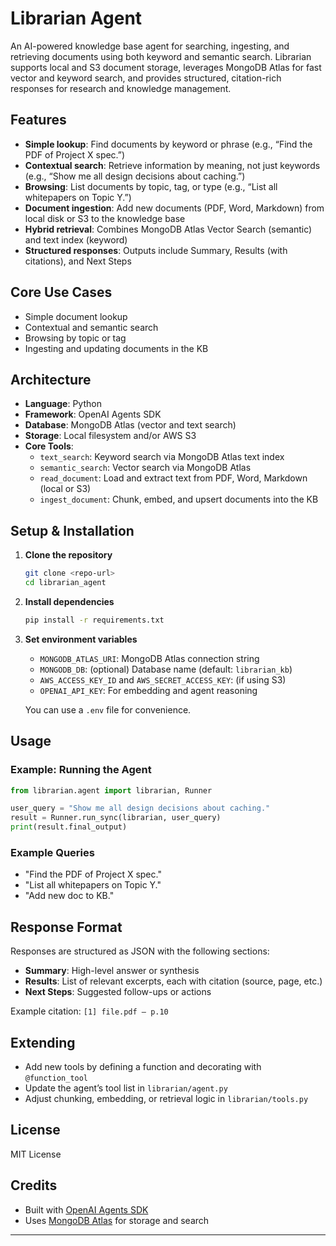 # Librarian Agent

An AI-powered knowledge base agent for searching, ingesting, and retrieving documents using both keyword and semantic search. Librarian supports local and S3 document storage, leverages MongoDB Atlas for fast vector and keyword search, and provides structured, citation-rich responses for research and knowledge management.

## Features

- **Simple lookup**: Find documents by keyword or phrase (e.g., “Find the PDF of Project X spec.”)
- **Contextual search**: Retrieve information by meaning, not just keywords (e.g., “Show me all design decisions about caching.”)
- **Browsing**: List documents by topic, tag, or type (e.g., “List all whitepapers on Topic Y.”)
- **Document ingestion**: Add new documents (PDF, Word, Markdown) from local disk or S3 to the knowledge base
- **Hybrid retrieval**: Combines MongoDB Atlas Vector Search (semantic) and text index (keyword)
- **Structured responses**: Outputs include Summary, Results (with citations), and Next Steps

## Core Use Cases

- Simple document lookup
- Contextual and semantic search
- Browsing by topic or tag
- Ingesting and updating documents in the KB

## Architecture

- **Language**: Python
- **Framework**: OpenAI Agents SDK
- **Database**: MongoDB Atlas (vector and text search)
- **Storage**: Local filesystem and/or AWS S3
- **Core Tools**:
  - `text_search`: Keyword search via MongoDB Atlas text index
  - `semantic_search`: Vector search via MongoDB Atlas
  - `read_document`: Load and extract text from PDF, Word, Markdown (local or S3)
  - `ingest_document`: Chunk, embed, and upsert documents into the KB

## Setup & Installation

1. **Clone the repository**
   ```bash
   git clone <repo-url>
   cd librarian_agent
   ```
2. **Install dependencies**
   ```bash
   pip install -r requirements.txt
   ```
3. **Set environment variables**
   - `MONGODB_ATLAS_URI`: MongoDB Atlas connection string
   - `MONGODB_DB`: (optional) Database name (default: `librarian_kb`)
   - `AWS_ACCESS_KEY_ID` and `AWS_SECRET_ACCESS_KEY`: (if using S3)
   - `OPENAI_API_KEY`: For embedding and agent reasoning

   You can use a `.env` file for convenience.

## Usage

### Example: Running the Agent

```python
from librarian.agent import librarian, Runner

user_query = "Show me all design decisions about caching."
result = Runner.run_sync(librarian, user_query)
print(result.final_output)
```

### Example Queries

- "Find the PDF of Project X spec."
- "List all whitepapers on Topic Y."
- "Add new doc to KB."

## Response Format

Responses are structured as JSON with the following sections:
- **Summary**: High-level answer or synthesis
- **Results**: List of relevant excerpts, each with citation (source, page, etc.)
- **Next Steps**: Suggested follow-ups or actions

Example citation: `[1] file.pdf – p.10`

## Extending

- Add new tools by defining a function and decorating with `@function_tool`
- Update the agent’s tool list in `librarian/agent.py`
- Adjust chunking, embedding, or retrieval logic in `librarian/tools.py`

## License

MIT License

## Credits

- Built with [OpenAI Agents SDK](https://github.com/openai/openai-agents)
- Uses [MongoDB Atlas](https://www.mongodb.com/atlas) for storage and search

---